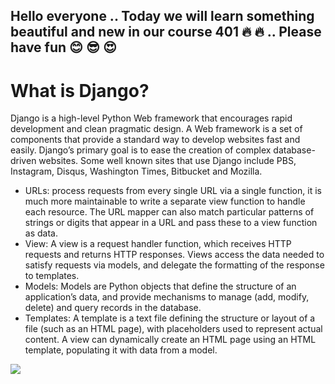 ## Hello everyone .. Today we will learn something beautiful and new in our course 401 :fire: :fire: .. Please have fun :blush: :sunglasses: :heart_eyes:

# What is Django?
Django is a high-level Python Web framework that encourages rapid development and clean pragmatic design. A Web framework is a set of components that provide a standard way to develop websites fast and easily. Django’s primary goal is to ease the creation of complex database-driven websites. Some well known sites that use Django include PBS, Instagram, Disqus, Washington Times, Bitbucket and Mozilla.

* URLs: process requests from every single URL via a single function, it is much more maintainable to write a separate view function to handle each resource. The URL mapper can also match particular patterns of strings or digits that appear in a URL and pass these to a view function as data.
* View: A view is a request handler function, which receives HTTP requests and returns HTTP responses. Views access the data needed to satisfy requests via models, and delegate the formatting of the response to templates.
* Models: Models are Python objects that define the structure of an application’s data, and provide mechanisms to manage (add, modify, delete) and query records in the database.
* Templates: A template is a text file defining the structure or layout of a file (such as an HTML page), with placeholders used to represent actual content. A view can dynamically create an HTML page using an HTML template, populating it with data from a model.

![](https://media.prod.mdn.mozit.cloud/attachments/2016/09/23/13931/9db08f02b23e353bcd1597947e612079/basic-django.png)
